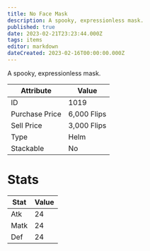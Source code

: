```yaml
---
title: No Face Mask
description: A spooky, expressionless mask.
published: true
date: 2023-02-21T23:23:44.000Z
tags: items
editor: markdown
dateCreated: 2023-02-16T00:00:00.000Z
---
```


A spooky, expressionless mask.

|Attribute|Value|
|-|-|
|ID|1019|
|Purchase Price|6,000 Flips|
|Sell Price|3,000 Flips|
|Type|Helm|
|Stackable|No|

# Stats
|Stat|Value|
|-|-|
|Atk|24|
|Matk|24|
|Def|24|
